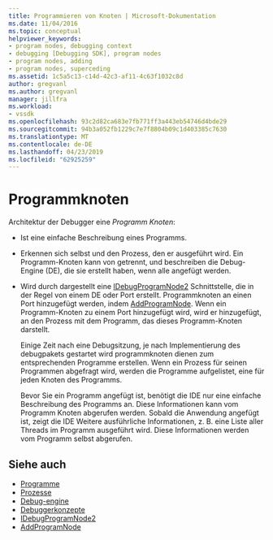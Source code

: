 ```yaml
---
title: Programmieren von Knoten | Microsoft-Dokumentation
ms.date: 11/04/2016
ms.topic: conceptual
helpviewer_keywords:
- program nodes, debugging context
- debugging [Debugging SDK], program nodes
- program nodes, adding
- program nodes, superceding
ms.assetid: 1c5a5c13-c14d-42c3-af11-4c63f1032c8d
author: gregvanl
ms.author: gregvanl
manager: jillfra
ms.workload:
- vssdk
ms.openlocfilehash: 93c2d82ca683e7fb771ff3a443eb54746d4bde29
ms.sourcegitcommit: 94b3a052fb1229c7e7f8804b09c1d403385c7630
ms.translationtype: MT
ms.contentlocale: de-DE
ms.lasthandoff: 04/23/2019
ms.locfileid: "62925259"
---
```

# <a name="program-nodes"></a>Programmknoten
Architektur der Debugger eine *Programm Knoten*:

- Ist eine einfache Beschreibung eines Programms.

- Erkennen sich selbst und den Prozess, den er ausgeführt wird. Ein Programm-Knoten kann von getrennt, und beschreiben die Debug-Engine (DE), die sie erstellt haben, wenn alle angefügt werden.

- Wird durch dargestellt eine [IDebugProgramNode2](../../extensibility/debugger/reference/idebugprogramnode2.md) Schnittstelle, die in der Regel von einem DE oder Port erstellt. Programmknoten an einen Port hinzugefügt werden, indem [AddProgramNode](../../extensibility/debugger/reference/idebugportnotify2-addprogramnode.md). Wenn ein Programm-Knoten zu einem Port hinzugefügt wird, wird er hinzugefügt, an den Prozess mit dem Programm, das dieses Programm-Knoten darstellt.

  Einige Zeit nach eine Debugsitzung, je nach Implementierung des debugpakets gestartet wird programmknoten dienen zum entsprechenden Programme erstellen. Wenn ein Prozess für seinen Programmen abgefragt wird, werden die Programme aufgelistet, eine für jeden Knoten des Programms.

  Bevor Sie ein Programm angefügt ist, benötigt die IDE nur eine einfache Beschreibung des Programms an. Diese Informationen kann vom Programm Knoten abgerufen werden. Sobald die Anwendung angefügt ist, zeigt die IDE Weitere ausführliche Informationen, z. B. eine Liste aller Threads im Programm ausgeführt wird. Diese Informationen werden vom Programm selbst abgerufen.

## <a name="see-also"></a>Siehe auch
- [Programme](../../extensibility/debugger/programs.md)
- [Prozesse](../../extensibility/debugger/processes.md)
- [Debug-engine](../../extensibility/debugger/debug-engine.md)
- [Debuggerkonzepte](../../extensibility/debugger/debugger-concepts.md)
- [IDebugProgramNode2](../../extensibility/debugger/reference/idebugprogramnode2.md)
- [AddProgramNode](../../extensibility/debugger/reference/idebugportnotify2-addprogramnode.md)
